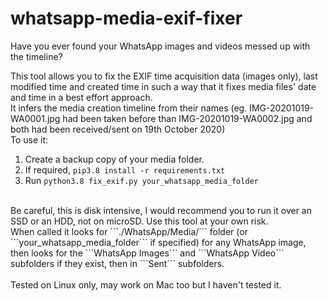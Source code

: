 # whatsapp-media-exif-fixer
Have you ever found your WhatsApp images and videos messed up with the timeline? 


This tool allows you to fix the EXIF time acquisition data (images only), last modified time and created time in such a way that it fixes media files' date and time in a best effort approach.<br>
It infers the media creation timeline from their names (eg. IMG-20201019-WA0001.jpg had been taken before than IMG-20201019-WA0002.jpg and both had been received/sent on 19th October 2020)<br>
To use it:<br>
 1. Create a backup copy of your media folder.<br>
 2. If required, ```pip3.8 install -r requirements.txt```
 3. Run ```python3.8 fix_exif.py your_whatsapp_media_folder```<br>
<br>
Be careful, this is disk intensive, I would recommend you to run it over an SSD or an HDD, not on microSD. Use this tool at your own risk.<br>
When called it looks for ```./WhatsApp/Media/``` folder (or ```your_whatsapp_media_folder``` if specified) for any WhatsApp image, then looks for the ```WhatsApp Images``` and ```WhatsApp Video``` subfolders if they exist, then in ```Sent``` subfolders. <br>
<br>
Tested on Linux only, may work on Mac too but I haven't tested it.
